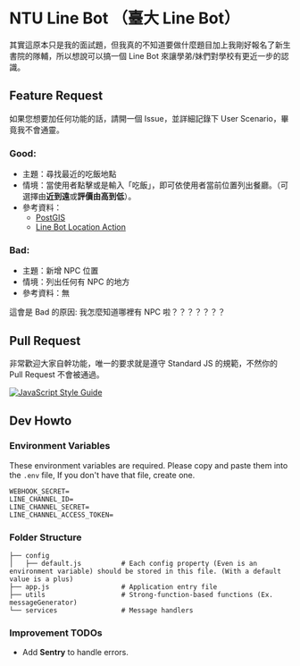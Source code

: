 # NTU Line Bot （臺大 Line Bot）
其實這原本只是我的面試題，但我真的不知道要做什麼題目加上我剛好報名了新生書院的隊輔，所以想說可以搞一個 Line Bot 來讓學弟/妹們對學校有更近一步的認識。

## Feature Request
如果您想要加任何功能的話，請開一個 Issue，並詳細記錄下 User Scenario，畢竟我不會通靈。
### Good:
- 主題：尋找最近的吃飯地點
- 情境：當使用者點擊或是輸入「吃飯」，即可依使用者當前位置列出餐廳。（可選擇由**近到遠**或**評價由高到低**）。
- 參考資料：
  - [PostGIS](https://postgis.net/)
  - [Line Bot Location Action](https://developers.line.biz/en/reference/messaging-api/#location-action)

### Bad:
- 主題：新增 NPC 位置
- 情境：列出任何有 NPC 的地方
- 參考資料：無

這會是 Bad 的原因: 我怎麼知道哪裡有 NPC 啦？？？？？？？

## Pull Request
非常歡迎大家自幹功能，唯一的要求就是遵守 Standard JS 的規範，不然你的 Pull Request 不會被通過。

[![JavaScript Style Guide](https://cdn.rawgit.com/standard/standard/master/badge.svg)](https://github.com/standard/standard)

## Dev Howto

### Environment Variables
These environment variables are required. Please copy and paste them into the `.env` file, If you don't have that file, create one.
```
WEBHOOK_SECRET=
LINE_CHANNEL_ID=
LINE_CHANNEL_SECRET=
LINE_CHANNEL_ACCESS_TOKEN=
```

### Folder Structure
```
├── config
│   ├── default.js          # Each config property (Even is an environment variable) should be stored in this file. (With a default value is a plus)
├── app.js                  # Application entry file
├── utils                   # Strong-function-based functions (Ex. messageGenerator)
└── services                # Message handlers
```

### Improvement TODOs
- Add **Sentry** to handle errors.